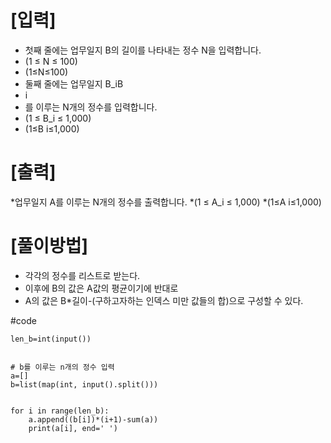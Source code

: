 # [입력]

* 첫째 줄에는 업무일지 B의 길이를 나타내는 정수 N을 입력합니다.
* (1 ≤ N ≤ 100)
* (1≤N≤100)
* 둘째 줄에는 업무일지 B_iB 
* i
​	
* 를 이루는 N개의 정수를 입력합니다.
* (1 ≤ B_i ≤ 1,000)
* (1≤B i≤1,000)

# [출력]

*업무일지 A를 이루는 N개의 정수를 출력합니다.
*(1 ≤ A_i ≤ 1,000)
*(1≤A i≤1,000)

# [풀이방법]

* 각각의 정수를 리스트로 받는다. 
* 이후에 B의 값은 A값의 평균이기에 반대로 
* A의 값은 B*길이-(구하고자하는 인덱스 미만 값들의 합)으로 구성할 수 있다.

#code

    len_b=int(input()) 


    # b를 이루는 n개의 정수 입력
    a=[]
    b=list(map(int, input().split()))
        

    for i in range(len_b):
        a.append((b[i])*(i+1)-sum(a))
        print(a[i], end=' ')
